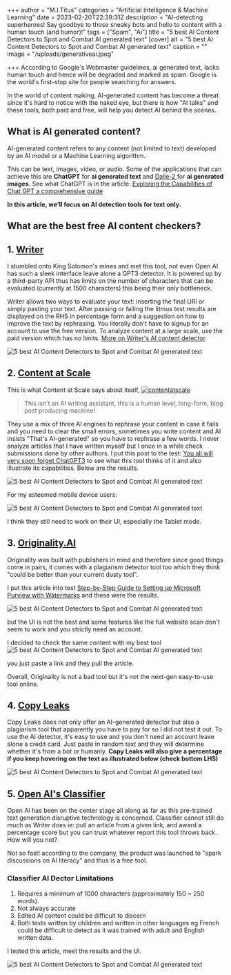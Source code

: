 +++
author = "M.I.Titus"
categories = "Artificial Intelligence & Machine Learning"
date = 2023-02-20T22:39:31Z
description = "AI-detecting superheroes! Say goodbye to those sneaky bots and hello to content with a human touch (and humor)!"
tags = ["Spam", "Ai"]
title = "5 best AI Content Detectors to Spot and Combat AI generated text"
[cover]
alt = "5 best AI Content Detectors to Spot and Combat AI generated text"
caption = ""
image = "/uploads/generativeai.jpeg"

+++
According to Google's Webmaster guidelines, ai generated text, lacks human touch and hence will be degraded and marked as spam. Google is the world's first-stop site for people searching for answers.

In the world of content making, AI-generated content has become a threat since it's hard to notice with the naked eye, but there is how "AI talks" and these tools, both paid and free, will help you detect AI behind the scenes.

## What is AI generated content?

AI-generated content refers to any content (not limited to text) developed by an AI model or a Machine Learning algorithm.

This can be text, images, video, or audio. Some of the applications that can achieve this are **ChatGPT** for **ai generated text** and [Dalle-2  ](https://www.bunnieabc.com/posts/what-are-the-best-ai-image-generator-tools/#dall-e-2httpsopenaicomdall-e-2)for **ai generated images**. See what ChatGPT is in the article: [Exploring the Capabilities of Chat GPT a comprehensive guide](https://www.bunnieabc.com/posts/what-is-chat-gpt-and-why-you-need-it/)

**In this article, we'll focus on AI detection tools for text only.**

## What are the best free AI content checkers?

## 1. [Writer](https://writer.com/ai-content-detector/)

I stumbled onto King Solomon's mines and met this tool, not even Open AI has such a sleek interface leave alone a GPT3 detector. It is powered up by a third-party API thus has limits on the number of characters that can be evaluated (currently at 1500 characters) this being their only bottleneck.

Writer allows two ways to evaluate your text: inserting the final URl or simply pasting your text. After passing or failing the litmus test results are displayed on the RHS in percentage form and a suggestion on how to improve the text by rephrasing. You literally don't have to signup for an account to use the free version. To analyze content at a large scale, use the paid version which has no limits. [More on Writer's AI content detector](https://support.writer.com/article/205-ai-content-detector).

![5 best AI Content Detectors to Spot and Combat AI generated text](/uploads/screenshot-from-2023-02-24-08-09-15.png)

## 2. [Content at Scale](https://contentatscale.ai?fpr=bunnie)

This is what Content at Scale says about itself,
[![contentatscale](https://d2gdx5nv84sdx2.cloudfront.net/uploads/c71oggyz/marketing_asset/banner/11992/728x90.png)](https://contentatscale.ai?fpr=bunnie)
> This isn’t an AI writing assistant, this is a human level, long-form, blog post producing machine!

They use a mix of three AI engines to rephrase your content in case it fails and you need to clear the small errors, sometimes you write content and AI insists "That's AI-generated" so you have to rephrase a few words. I never analyze articles that I have written myself but I once in a while check submissions done by other authors. I put this post to the test:  [You all will very soon forget ChatGPT3](https://www.bunnieabc.com/posts/you-all-will-very-soon-forget-chatgpt3/) to see what this tool thinks of it and also illustrate its capabilities. Below are the results.

![5 best AI Content Detectors to Spot and Combat AI generated text](/uploads/screenshot-from-2023-02-24-08-42-58.png)

For my esteemed mobile device users:

![5 best AI Content Detectors to Spot and Combat AI generated text](/uploads/screenshot-from-2023-02-24-08-45-13.png)

I think they still need to work on their UI, especially the Tablet mode.

## 3. [Originality.AI](https://originality.ai/)

Originality was built with publishers in mind and therefore since good things come in pairs, it comes with a plagiarism detector tool too which they think "could be better than your current dusty tool".

I put this article into test [Step-by-Step Guide to Setting up Microsoft Purview with Watermarks](https://www.bunnieabc.com/posts/step-by-step-guide-to-setting-up-microsoft-purview-with-watermarks/) and these were the results.

![5 best AI Content Detectors to Spot and Combat AI generated text](/uploads/screenshot-from-2023-02-24-09-06-21.png)

but the UI is not the best and some features like the full website scan don't seem to work and you strictly need an account.

I decided to check the same content with my best tool ![5 best AI Content Detectors to Spot and Combat AI generated text](/uploads/screenshot-from-2023-02-24-09-10-39.png)

you just paste a link and they pull the article.

Overall, Originality is not a bad tool but it's not the next-gen easy-to-use tool online.

## 4. [Copy Leaks](https://copyleaks.com/features/ai-content-detector)

Copy Leaks does not only offer an AI-generated detector but also a plagiarism tool that apparently you have to pay for so I did not test it out. To use the AI detector, it's easy to use and you don't need an account leave alone a credit card. Just paste in random text and they will determine whether it's from a bot or humanly. **Copy Leaks will also give a percentage if you keep hovering on the text as illustrated below (check bottom LHS)**

![5 best AI Content Detectors to Spot and Combat AI generated text](/uploads/screenshot-from-2023-02-24-14-58-12.png)

## 5. [Open AI's Classifier](https://platform.openai.com/ai-text-classifier)

Open AI has been on the center stage all along as far as this pre-trained text generation disruptive technology is concerned. Classifier cannot still do much as Writer does ie: pull an article from a given link, and award a percentage score but you can trust whatever report this tool throws back. How will you not?

Not so fast! according to the company, the product was launched to "spark discussions on AI literacy" and thus is a free tool.

### Classifier AI Dector Limitations

1. Requires a minimum of 1000 characters (approximately 150 \~ 250 words).
2. Not always accurate
3. Edited AI content could be difficult to discern
4. Both texts written by children and written in other languages eg French could be difficult to detect as it was trained with adult and English written data.

I tested this article, meet the results and the UI.

![5 best AI Content Detectors to Spot and Combat AI generated text](/uploads/screenshot-from-2023-02-24-15-41-40.png)